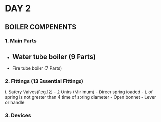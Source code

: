 # DAY 2

## BOILER COMPENENTS

### 1. Main Parts

- Water tube boiler (9 Parts)
    - 

- Fire tube boiler (7 Parts)


### 2. Fittings (13 Essential Fittings)

i. Safety Valves(Reg.12)
    - 2 Units (Minimum)
    - Direct spring loaded
    - L of spring is not greater than 4 time of spring diameter
    - Open bonnet
    - Lever or handle

### 3. Devices
